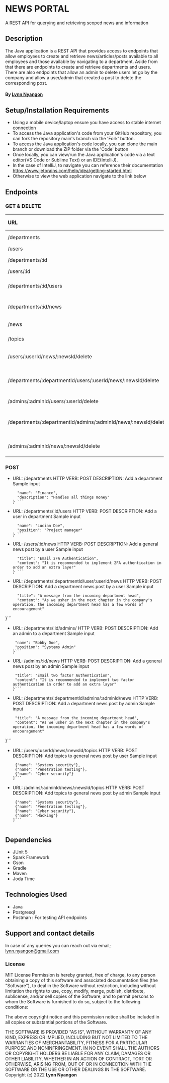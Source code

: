 # NEWS PORTAL
A REST API for querying and retrieving scoped news and information

## Description
The Java application is a REST API that provides access to endpoints that allow employees to create and retrieve news/articles/posts available to all employees and those available by navigating to a department. Aside from that there are endpoints to create and retrieve departments and users. There are also endpoints that allow an admin to delete users let go by the company and allow a user/admin that created a post to delete the corresponding post.

#### By **[Lynn Nyangon](https://github.com/AnnaL001)**

## Setup/Installation Requirements

- Using a mobile device/laptop ensure you have access to stable internet connection
- To access the Java application's code from your GitHub repository, you can fork the repository main's branch via the 'Fork' button.
- To access the Java application's code locally, you can clone the main branch or download the ZIP folder via the 'Code' button
- Once locally, you can view/run the Java application's code via a text editor(VS Code or Sublime Text) or an IDE(IntelliJ).
- In the case of IntelliJ, to navigate you can reference their documentation https://www.jetbrains.com/help/idea/getting-started.html
- Otherwise to view the web application navigate to the link below <br>

## Endpoints
### GET & DELETE
| **URL**                              | **HTTP VERB**       | **DESCRIPTION**                      |
|:--------------------------------------|:--------------------|:-------------------------------------|
| /departments                         | GET                | Retrieve departments                  |    
| /users                               | GET                | Retrieve users                        |
| /departments/:id                     | GET                | Retrieve a department                 |
| /users/:id                           | GET                | Retrieve a user                       |
| /departments/:id/users              | GET                | Retrieve users/employees in a department |
| /departments/:id/news               | GET               | Retrieve news associated with a department |
| /news                               | GET               | Retrieve general news                   |
| /topics                             | GET               | Retrieve news topics                    |
| /users/:userId/news/:newsId/delete  | DELETE            | Delete general news post by owner (user) |
| /departments/:departmentId/users/:userId/news/:newsId/delete | DELETE     | Delete department news post by owner(user)|
| /admins/:adminId/users/:userId/delete | DELETE  | Delete user by admin |
| /departments/:departmentId/admins/:adminId/news/:newsId/delete | DELETE | Delete department news post by owner(admin) |
| /admins/:adminId/news/:newsId/delete | DELETE | Delete general news post by owner (admin) |
### POST
* URL: /departments
  HTTP VERB: POST
  DESCRIPTION: Add a department
  Sample input
  ``` {
    "name": "Finance",
    "description": "Handles all things money"
  } ```

* URL: /departments/:id/users
  HTTP VERB: POST
  DESCRIPTION: Add a user in department
  Sample input
  ``` {
    "name": "Lucian Doe",
    "position": "Project manager"
  } ```
  
* URL: /users/:id/news
  HTTP VERB: POST
  DESCRIPTION: Add a general news post by a user
  Sample input
  ``` {
    "title": "Email 2FA Authentication",
    "content": "It is recommended to implement 2FA authentication in order to add an extra layer"
  } ```
  
* URL: /departments/:departmentId/user/:userId/news
  HTTP VERB: POST
  DESCRIPTION: Add a department news post by a user
  Sample input
  ```{
    "title": "A message from the incoming department head",
    "content": "As we usher in the next chapter in the company's operation, the incoming department head has a few words of encouragement"
 }```
 
 * URL: /departments/:id/admins/
   HTTP VERB: POST
   DESCRIPTION: Add an admin to a department
   Sample input 
   ```{
    "name": "Bobby Doe",
    "position": "Systems Admin"
   }```
   
 * URL: /admins/:id/news
   HTTP VERB: POST
   DESCRIPTION: Add a general news post by an admin
   Sample input 
   ```{
    "title": "Email two factor Authentication",
    "content": "It is recommended to implement two factor authentication in order to add an extra layer"
   }```
   
 * URL: /departments/:departmentId/admins/:adminId/news
   HTTP VERB: POST
   DESCRIPTION: Add a department news post by admin
   Sample input
   ```{
    "title": "A message from the incoming department head",
    "content": "As we usher in the next chapter in the company's operation, the incoming department head has a few words of encouragement"
  }```
  
  * URL: /users/:userId/news/:newsId/topics
    HTTP VERB: POST
    DESCRIPTION: Add topics to general news post by user
    Sample input
    ```[
     {"name": "Systems security"},
     {"name": "Penetration testing"},
     {"name": "Cyber security"}
    ]```
    
  * URL: /admins/:adminId/news/:newsId/topics
    HTTP VERB: POST
    DESCRIPTION: Add topics to general news post by admin
    Sample input
    ```[
     {"name": "Systems security"},
     {"name": "Penetration testing"},
     {"name": "Cyber security"},
     {"name": "Hacking"}
    ]```
    

## Dependencies

- JUnit 5 
- Spark Framework
- Gson
- Gradle
- Maven
- Joda Time

## Technologies Used
- Java 
- Postgresql
- Postman : For testing API endpoints

## Support and contact details

In case of any queries you can reach out via email; lynn.nyangon@gmail.com

### License

MIT License
Permission is hereby granted, free of charge, to any person obtaining a copy
of this software and associated documentation files (the "Software"), to deal
in the Software without restriction, including without limitation the rights
to use, copy, modify, merge, publish, distribute, sublicense, and/or sell
copies of the Software, and to permit persons to whom the Software is
furnished to do so, subject to the following conditions:

The above copyright notice and this permission notice shall be included in all
copies or substantial portions of the Software.

THE SOFTWARE IS PROVIDED "AS IS", WITHOUT WARRANTY OF ANY KIND, EXPRESS OR
IMPLIED, INCLUDING BUT NOT LIMITED TO THE WARRANTIES OF MERCHANTABILITY,
FITNESS FOR A PARTICULAR PURPOSE AND NONINFRINGEMENT. IN NO EVENT SHALL THE
AUTHORS OR COPYRIGHT HOLDERS BE LIABLE FOR ANY CLAIM, DAMAGES OR OTHER
LIABILITY, WHETHER IN AN ACTION OF CONTRACT, TORT OR OTHERWISE, ARISING FROM,
OUT OF OR IN CONNECTION WITH THE SOFTWARE OR THE USE OR OTHER DEALINGS IN THE
SOFTWARE.<br>
Copyright (c) 2022 **Lynn Nyangon**
